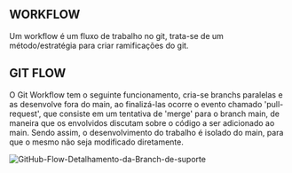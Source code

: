 ## WORKFLOW
Um workflow é um fluxo de trabalho no git, trata-se de um método/estratégia para criar ramificações do git.

## GIT FLOW
O Git Workflow tem o seguinte funcionamento, cria-se branchs paralelas e as desenvolve fora do main, ao finalizá-las ocorre o evento chamado 'pull-request', que consiste em um tentativa de 'merge' para o branch main, 
de maneira que os envolvidos discutam sobre o código a ser adicionado ao main. Sendo assim, o desenvolvimento do trabalho é isolado do main, para que o mesmo não seja modificado diretamente.


![GitHub-Flow-Detalhamento-da-Branch-de-suporte](https://github.com/Hugo-Diniz/Tutorial-Git/assets/103321497/b507f560-4054-4f8a-aa7c-4df4d0a18932)
